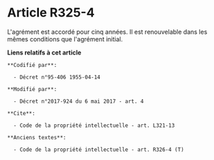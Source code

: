 # Article R325-4

L'agrément est accordé pour cinq années. Il est renouvelable dans les mêmes conditions que l'agrément initial.

**Liens relatifs à cet article**

	**Codifié par**:

	  - Décret n°95-406 1955-04-14

	**Modifié par**:

	  - Décret n°2017-924 du 6 mai 2017 - art. 4

	**Cite**:

	  - Code de la propriété intellectuelle - art. L321-13

	**Anciens textes**:

	  - Code de la propriété intellectuelle - art. R326-4 (T)
